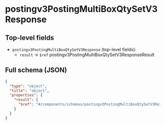 # postingv3PostingMultiBoxQtySetV3Response

## Top-level fields
- `postingv3PostingMultiBoxQtySetV3Response` (top-level fields):
  - `result` → `$ref` postingv3PostingMultiBoxQtySetV3ResponseResult

## Full schema (JSON)
```json
{
  "type": "object",
  "title": "object",
  "properties": {
    "result": {
      "$ref": "#/components/schemas/postingv3PostingMultiBoxQtySetV3ResponseResult"
    }
  }
}
```
